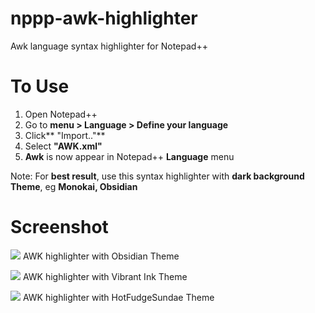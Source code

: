 # nppp-awk-highlighter
Awk language syntax highlighter for Notepad++

# To Use
1. Open Notepad++
2. Go to **menu > Language > Define your language**
3. Click** "Import.."**
4. Select **"AWK.xml"**
5. **Awk** is now appear in Notepad++ **Language** menu

Note: For **best result**, use this syntax highlighter with **dark background Theme**, eg **Monokai, Obsidian**

# Screenshot
![](https://drive.google.com/uc?id=1vKMsvrFiHCJ48wWGI7Mpoq3He6QLHgrF)
AWK highlighter with Obsidian Theme

![](https://drive.google.com/uc?id=1MT8Kttj1PksugXVNrFaED8UIq94rvQxp)
AWK highlighter with Vibrant Ink Theme

![](https://drive.google.com/uc?id=1bQ1mce-5tiiY_5wbXa9wmNJJALVdiIvK)
AWK highlighter with HotFudgeSundae Theme
